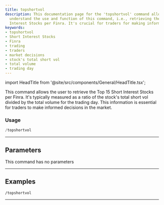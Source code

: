 ```yaml
---
title: topshortvol
description: This documentation page for the 'topshortvol' command allows users to
  understand the use and function of this command, i.e., retrieving the Top 15 Short
  Interest Stocks per Finra. It's crucial for traders for making informed market decisions.
keywords:
- topshortvol
- Short Interest Stocks
- Finra
- trading
- traders
- market decisions
- stock's total short vol
- total volume
- trading day
---
```


import HeadTitle from '@site/src/components/General/HeadTitle.tsx';

<HeadTitle title="topshortvol - Short_Data - Telegram - Reference | OpenBB Bot Docs" />

This command allows the user to retrieve the Top 15 Short Interest Stocks per Finra. It's typically measured as a ratio of the stock's total short vol divided by the total volume for the trading day. This information is essential for traders to make informed decisions in the market.

### Usage

```python wordwrap
/topshortvol
```

---

## Parameters

This command has no parameters


---

## Examples

```
/topshortvol
```
---
